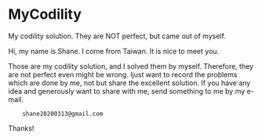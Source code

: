 # MyCodility
My codility solution. They are NOT perfect, but came out of myself.


Hi, my name is Shane. I come from Taiwan. It is nice to meet you.

Those are my codility solution, and I solved them by myself. Therefore, they are not perfect even might be wrong.
Ijust want to record the problems which are done by me, not but share the excellent solution.
If you have any idea and generously want to share with me, send something to me by my e-mail.

        shane20200313@gmail.com


Thanks!
